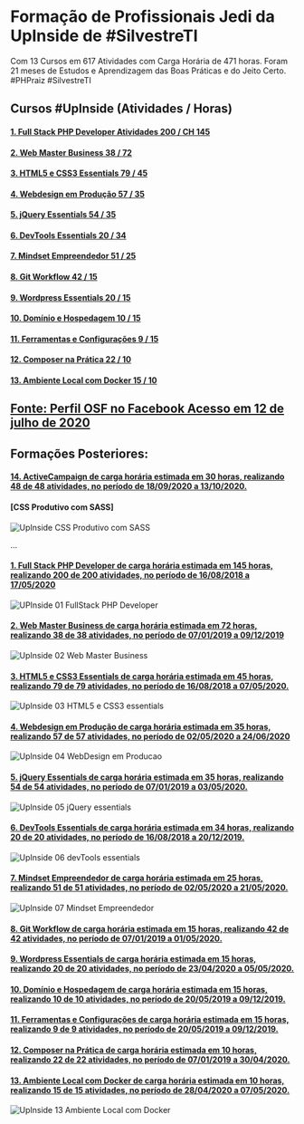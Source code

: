 # Formação de Profissionais Jedi da UpInside de #SilvestreTI 

Com 13 Cursos em 617 Atividades com Carga Horária de 471 horas. Foram 21 meses de Estudos e Aprendizagem das Boas Práticas e do Jeito Certo. #PHPraiz #SilvestreTI 

## Cursos #UpInside (Atividades / Horas)

#### [1. Full Stack PHP Developer Atividades 200 / CH 145](https://www.upinside.com.br/certificados/5572962202005)

#### [2. Web Master Business 38 / 72](https://www.upinside.com.br/certificados/5572953201912)

#### [3. HTML5 e CSS3 Essentials 79 / 45](https://www.upinside.com.br/certificados/5572960202005)

#### [4. Webdesign em Produção 57 / 35](https://www.upinside.com.br/certificados/5572951202006)

#### [5. jQuery Essentials 54 / 35](https://www.upinside.com.br/certificados/5572954202005)

#### [6. DevTools Essentials 20 / 34](https://www.upinside.com.br/certificados/5572961201912)

#### [7. Mindset Empreendedor 51 / 25](https://www.upinside.com.br/certificados/5572942202005)

#### [8. Git Workflow 42 / 15](https://www.upinside.com.br/certificados/5572948202005)

#### [9. Wordpress Essentials 20 / 15](https://www.upinside.com.br/certificados/5572967202005)

#### [10. Domínio e Hospedagem 10 / 15](https://www.upinside.com.br/certificados/5572939201912)

#### [11. Ferramentas e Configurações 9 / 15](https://www.upinside.com.br/certificados/5572940201912)

#### [12. Composer na Prática 22 / 10](https://www.upinside.com.br/certificados/5572956202004)

#### [13. Ambiente Local com Docker 15 / 10](https://www.upinside.com.br/certificados/5572970202005)


## [Fonte: Perfil OSF no Facebook Acesso em 12 de julho de 2020](https://www.facebook.com/SilvestreOSF/posts/4003349686401752)


## Formações Posteriores:

#### [14. ActiveCampaign de carga horária estimada em 30 horas, realizando 48 de 48 atividades, no período de 18/09/2020 a 13/10/2020.](https://www.upinside.com.br/certificados/5572943202010) 

#### [CSS Produtivo com SASS]
![UpInside CSS Produtivo com SASS](https://user-images.githubusercontent.com/76437195/104111197-9c505280-52b5-11eb-8e5c-93fc6431bfab.jpg)


...

#### [1. Full Stack PHP Developer de carga horária estimada em 145 horas, realizando 200 de 200 atividades, no período de 16/08/2018 a 17/05/2020](https://www.upinside.com.br/certificados/5572962202005) 
![UPInside 01 FullStack PHP Developer](https://user-images.githubusercontent.com/76437195/104111175-6f03a480-52b5-11eb-96a0-2f91215b5f96.jpg)

#### [2. Web Master Business de carga horária estimada em 72 horas, realizando 38 de 38 atividades, no período de 07/01/2019 a 09/12/2019](https://www.upinside.com.br/certificados/5572953201912)
![UpInside 02 Web Master Business](https://user-images.githubusercontent.com/76437195/104110766-3366db80-52b1-11eb-9cc2-6e5b40e4daf9.jpg)

#### [3. HTML5 e CSS3 Essentials de carga horária estimada em 45 horas, realizando 79 de 79 atividades, no período de 16/08/2018 a 07/05/2020.](https://www.upinside.com.br/certificados/5572960202005)
![UpInside 03 HTML5 e CSS3 essentials](https://user-images.githubusercontent.com/76437195/104110771-3eba0700-52b1-11eb-8c4a-953382b908cf.jpg)

#### [4. Webdesign em Produção de carga horária estimada em 35 horas, realizando 57 de 57 atividades, no período de 02/05/2020 a 24/06/2020](https://www.upinside.com.br/certificados/5572951202006)
![UpInside 04 WebDesign em Producao](https://user-images.githubusercontent.com/76437195/104110780-4aa5c900-52b1-11eb-8e2d-e0486cd17fd6.jpg)

#### [5. jQuery Essentials de carga horária estimada em 35 horas, realizando 54 de 54 atividades, no período de 07/01/2019 a 03/05/2020.](https://www.upinside.com.br/certificados/5572954202005)
![UpInside 05 jQuery essentials](https://user-images.githubusercontent.com/76437195/104111185-82af0b00-52b5-11eb-8787-a2082add3dd8.jpg)

#### [6. DevTools Essentials de carga horária estimada em 34 horas, realizando 20 de 20 atividades, no período de 16/08/2018 a 20/12/2019.](https://www.upinside.com.br/certificados/5572961201912)
![UpInside 06 devTools essentials](https://user-images.githubusercontent.com/76437195/104110792-69a45b00-52b1-11eb-9abc-33dbd8c4d21a.jpg)

#### [7. Mindset Empreendedor de carga horária estimada em 25 horas, realizando 51 de 51 atividades, no período de 02/05/2020 a 21/05/2020.](https://www.upinside.com.br/certificados/5572942202005)
![UpInside 07 Mindset Empreendedor](https://user-images.githubusercontent.com/76437195/104110795-7759e080-52b1-11eb-9f9a-281af357ae38.jpg) 

#### [8. Git Workflow de carga horária estimada em 15 horas, realizando 42 de 42 atividades, no período de 07/01/2019 a 01/05/2020.](https://www.upinside.com.br/certificados/5572948202005)

#### [9. Wordpress Essentials de carga horária estimada em 15 horas, realizando 20 de 20 atividades, no período de 23/04/2020 a 05/05/2020.](https://www.upinside.com.br/certificados/5572967202005)

#### [10. Domínio e Hospedagem de carga horária estimada em 15 horas, realizando 10 de 10 atividades, no período de 20/05/2019 a 09/12/2019.](https://www.upinside.com.br/certificados/5572939201912)

#### [11. Ferramentas e Configurações de carga horária estimada em 15 horas, realizando 9 de 9 atividades, no período de 20/05/2019 a 09/12/2019.](https://www.upinside.com.br/certificados/5572940201912)

#### [12. Composer na Prática de carga horária estimada em 10 horas, realizando 22 de 22 atividades, no período de 07/01/2019 a 30/04/2020.](https://www.upinside.com.br/certificados/5572956202004)

#### [13. Ambiente Local com Docker de carga horária estimada em 10 horas, realizando 15 de 15 atividades, no período de 28/04/2020 a 07/05/2020.](https://www.upinside.com.br/certificados/5572970202005)
![UpInside 13 Ambiente Local com Docker](https://user-images.githubusercontent.com/76437195/104111187-8d69a000-52b5-11eb-8c25-17006921bd9a.jpg)


